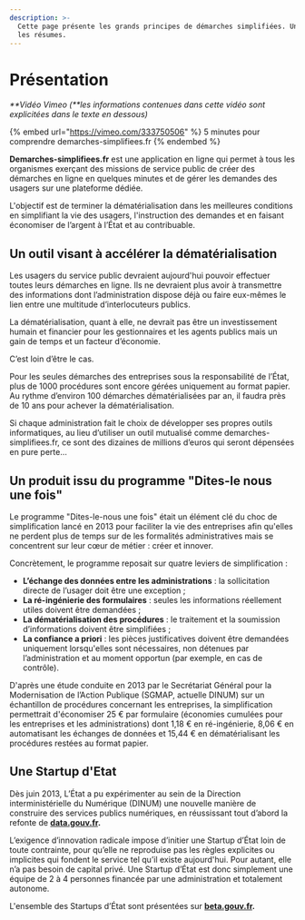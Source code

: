 ```yaml
---
description: >-
  Cette page présente les grands principes de démarches simplifiées. Une vidéo
  les résumes.
---
```


# Présentation

_**Vidéo Vimeo (**les informations contenues dans cette vidéo sont explicitées dans le texte en dessous)_

{% embed url="https://vimeo.com/333750506" %}
5 minutes pour comprendre demarches-simplifiees.fr
{% endembed %}

**Demarches-simplifiees.fr** est une application en ligne qui permet à tous les organismes exerçant des missions de service public de créer des démarches en ligne en quelques minutes et de gérer les demandes des usagers sur une plateforme dédiée.

L'objectif est de terminer la dématérialisation dans les meilleures conditions en simplifiant la vie des usagers, l'instruction des demandes et en faisant économiser de l’argent à l’État et au contribuable.

## Un outil visant à accélérer la dématérialisation

Les usagers du service public devraient aujourd'hui pouvoir effectuer toutes leurs démarches en ligne. Ils ne devraient plus avoir à transmettre des informations dont l’administration dispose déjà ou faire eux-mêmes le lien entre une multitude d’interlocuteurs publics.

La dématérialisation, quant à elle, ne devrait pas être un investissement humain et financier pour les gestionnaires et les agents publics mais un gain de temps et un facteur d’économie.

C’est loin d’être le cas.

Pour les seules démarches des entreprises sous la responsabilité de l’État, plus de 1000 procédures sont encore gérées uniquement au format papier. Au rythme d’environ 100 démarches dématérialisées par an, il faudra près de 10 ans pour achever la dématérialisation.

Si chaque administration fait le choix de développer ses propres outils informatiques, au lieu d’utiliser un outil mutualisé comme demarches-simplifiees.fr, ce sont des dizaines de millions d’euros qui seront dépensées en pure perte…

## Un produit issu du programme "Dites-le nous une fois"

Le programme "Dites-le-nous une fois" était un élément clé du choc de simplification lancé en 2013 pour faciliter la vie des entreprises afin qu'elles ne perdent plus de temps sur de les formalités administratives mais se concentrent sur leur cœur de métier : créer et innover.

Concrètement, le programme reposait sur quatre leviers de simplification :

* **L’échange des données entre les administrations** : la sollicitation directe de l’usager doit être une exception ;
* **La ré-ingénierie des formulaires** : seules les informations réellement utiles doivent être demandées ;
* **La dématérialisation des procédures** : le traitement et la soumission d’informations doivent être simplifiées ;
* **La confiance a priori** : les pièces justificatives doivent être demandées uniquement lorsqu'elles sont nécessaires, non détenues par l’administration et au moment opportun (par exemple, en cas de contrôle).

D'après une étude conduite en 2013 par le Secrétariat Général pour la Modernisation de l’Action Publique (SGMAP, actuelle DINUM) sur un échantillon de procédures concernant les entreprises, la simplification permettrait d'économiser 25 € par formulaire (économies cumulées pour les entreprises et les administrations) dont 1,18 € en ré-ingénierie, 8,06 € en automatisant les échanges de données et 15,44 € en dématérialisant les procédures restées au format papier.

## Une Startup d'Etat

Dès juin 2013, L’État a pu expérimenter au sein de la Direction interministérielle du Numérique (DINUM)  une nouvelle manière de construire des services publics numériques, en réussissant tout d’abord la refonte de [**data.gouv.fr**](https://data.gouv.fr)**.**

L’exigence d’innovation radicale impose d’initier une Startup d’État loin de toute contrainte, pour qu’elle ne reproduise pas les règles explicites ou implicites qui fondent le service tel qu’il existe aujourd'hui. Pour autant, elle n’a pas besoin de capital privé. Une Startup d’État est donc simplement une équipe de 2 à 4 personnes financée par une administration et totalement autonome.

L'ensemble des Startups d’État sont présentées sur [**beta.gouv.fr**](https://beta.gouv.fr)**.**
